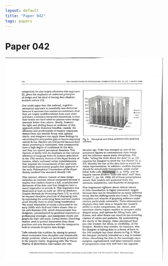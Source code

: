 ```yaml
---
layout: default
title: "Paper 042"
tags: papers
---
```


# Paper 042

<img src="/assets/scans/42.png" alt="Page with chartjunk removed" width="800"/>
